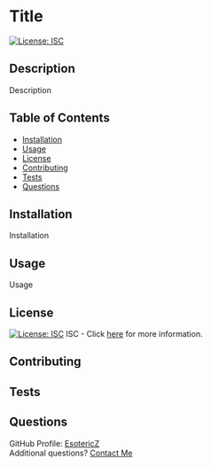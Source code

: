 # Title 
[![License: ISC](https://img.shields.io/badge/License-ISC-blue.svg)](https://opensource.org/licenses/ISC)

## Description 
Description

## Table of Contents
- [Installation](#Installation)
- [Usage](#Usage)
- [License](#License)
- [Contributing](#Contributing)
- [Tests](#Tests)
- [Questions](#Questions)

## Installation
Installation
      
## Usage
Usage
      
## License
[![License: ISC](https://img.shields.io/badge/License-ISC-blue.svg)](https://opensource.org/licenses/ISC) 
ISC - Click [here](https://opensource.org/licenses/ISC) for more information.
      
## Contributing 
      
## Tests
      
## Questions
GitHub Profile: [EsotericZ](https://www.github.com/EsotericZ)  
Additional questions? [Contact Me](mailto:cjsand03@gmail.com)